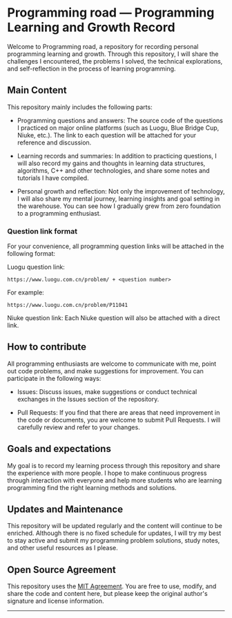# Programming road — Programming Learning and Growth Record

Welcome to Programming road, a repository for recording personal programming learning and growth. Through this repository, I will share the challenges I encountered, the problems I solved, the technical explorations, and self-reflection in the process of learning programming.

## Main Content

This repository mainly includes the following parts:

- Programming questions and answers: The source code of the questions I practiced on major online platforms (such as Luogu, Blue Bridge Cup, Niuke, etc.). The link to each question will be attached for your reference and discussion.

- Learning records and summaries: In addition to practicing questions, I will also record my gains and thoughts in learning data structures, algorithms, C++ and other technologies, and share some notes and tutorials I have compiled.

- Personal growth and reflection: Not only the improvement of technology, I will also share my mental journey, learning insights and goal setting in the warehouse. You can see how I gradually grew from zero foundation to a programming enthusiast.

### Question link format

For your convenience, all programming question links will be attached in the following format:

Luogu question link:
``` url
https://www.luogu.com.cn/problem/ + <question number>
```
For example:
``` url
https://www.luogu.com.cn/problem/P11041
```
Niuke question link:
Each Niuke question will also be attached with a direct link.

## How to contribute

All programming enthusiasts are welcome to communicate with me, point out code problems, and make suggestions for improvement. You can participate in the following ways:

- Issues: Discuss issues, make suggestions or conduct technical exchanges in the Issues section of the repository.

- Pull Requests: If you find that there are areas that need improvement in the code or documents, you are welcome to submit Pull Requests. I will carefully review and refer to your changes.

## Goals and expectations

My goal is to record my learning process through this repository and share the experience with more people. I hope to make continuous progress through interaction with everyone and help more students who are learning programming find the right learning methods and solutions.

## Updates and Maintenance
This repository will be updated regularly and the content will continue to be enriched. Although there is no fixed schedule for updates, I will try my best to stay active and submit my programming problem solutions, study notes, and other useful resources as I please.

## Open Source Agreement

This repository uses the [MIT Agreement](./LICENSE). You are free to use, modify, and share the code and content here, but please keep the original author's signature and license information.

---
